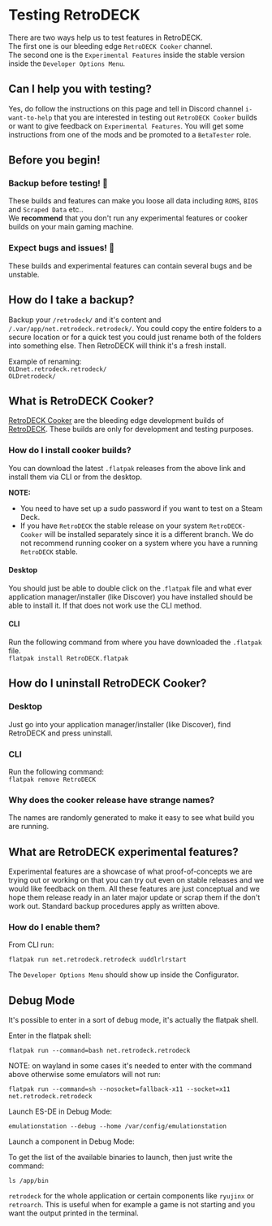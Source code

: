 # Testing RetroDECK

There are two ways help us to test features in RetroDECK.<br>
The first one is our bleeding edge `RetroDECK Cooker` channel.<br>
The second one is the `Experimental Features` inside the stable version inside the `Developer Options Menu`.

## Can I help you with testing?
Yes, do follow the instructions on this page and tell in Discord channel `i-want-to-help` that you are interested in testing out `RetroDECK Cooker`  builds or want to give feedback on `Experimental Features`.
You will get some instructions from one of the mods and be promoted to a `BetaTester` role.


## Before you begin!

### Backup before testing! 🛑
These builds and features can make you loose all data including `ROMS`, `BIOS` and `Scraped Data` etc..<br>
We **recommend** that you don't run any experimental features or cooker builds on your main gaming machine.

### Expect bugs and issues! 🛑
These builds and experimental features can contain several bugs and be unstable.

## How do I take a backup?

Backup your `/retrodeck/` and it's content and `/.var/app/net.retrodeck.retrodeck/`.
You could copy the entire folders to a secure location or for a quick test you could just rename both of the folders into something else.
Then RetroDECK will think it's a fresh install.

Example of renaming:<br>
`OLDnet.retrodeck.retrodeck/`<br>
`OLDretrodeck/`


## What is RetroDECK Cooker?
[RetroDECK Cooker](https://github.com/XargonWan/RetroDECK-cooker) are the bleeding edge development builds of [RetroDECK](https://github.com/XargonWan/RetroDECK). These builds are only for development and testing purposes.

### How do I install cooker builds?
You can download the latest `.flatpak` releases from the above link and install them via CLI or from the desktop.

**NOTE:**
* You need to have set up a sudo password if you want to test on a Steam Deck.
* If you have `RetroDECK` the stable release on your system `RetroDECK-Cooker` will be installed separately since it is a different branch. We do not recommend running cooker on a system where you have a running `RetroDECK` stable.

#### Desktop

You should just be able to double click on the .`flatpak` file and what ever application manager/installer (like Discover) you have installed should be able to install it. If that does not work use the CLI method.

#### CLI

Run the following command from where you have downloaded the `.flatpak` file. <br>
`flatpak install RetroDECK.flatpak`


## How do I uninstall RetroDECK Cooker?

### Desktop
Just go into your application manager/installer (like Discover), find RetroDECK and press uninstall.


### CLI

Run the following command: <br>
`flatpak remove RetroDECK`


### Why does the cooker release have strange names?
The names are randomly generated to make it easy to see what build you are running.

## What are RetroDECK experimental features?
Experimental features are a showcase of what proof-of-concepts we are trying out or working on that you can try out even on stable releases and we would like feedback on them. All these features are just conceptual and we hope them release ready in an later major update or scrap them if the don't work out.
Standard backup procedures apply as written above.

### How do I enable them?

From CLI run:

`flatpak run net.retrodeck.retrodeck uuddlrlrstart`

The `Developer Options Menu` should show up inside the Configurator.

## Debug Mode
It's possible to enter in a sort of debug mode, it's actually the flatpak shell.

Enter in the flatpak shell:

```
flatpak run --command=bash net.retrodeck.retrodeck
```

NOTE: on wayland in some cases it's needed to enter with the command above otherwise some emulators will not run:
```
flatpak run --command=sh --nosocket=fallback-x11 --socket=x11 net.retrodeck.retrodeck
```

Launch ES-DE in Debug Mode:

```
emulationstation --debug --home /var/config/emulationstation
```

Launch a component in Debug Mode:

To get the list of the available binaries to launch, then just write the command:


```
ls /app/bin
```

`retrodeck` for the whole application or certain components like `ryujinx` or `retroarch`.
This is useful when for example a game is not starting and you want the output printed in the terminal.


